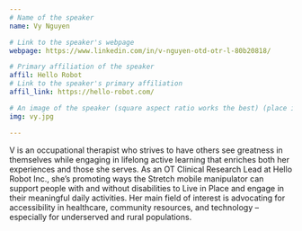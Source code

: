 ```yaml
---
# Name of the speaker
name: Vy Nguyen

# Link to the speaker's webpage
webpage: https://www.linkedin.com/in/v-nguyen-otd-otr-l-80b20818/

# Primary affiliation of the speaker
affil: Hello Robot
# Link to the speaker's primary affiliation
affil_link: https://hello-robot.com/

# An image of the speaker (square aspect ratio works the best) (place in the `assets/img/speakers` directory)
img: vy.jpg

---
```


<!-- Whatever you write below will show up as the speaker's bio -->

V is an occupational therapist who strives to have others see greatness in themselves while engaging in lifelong active learning that enriches both her experiences and those she serves. As an OT Clinical Research Lead at Hello Robot Inc., she’s promoting ways the Stretch mobile manipulator can support people with and without disabilities to Live in Place and engage in their meaningful daily activities. Her main field of interest is advocating for accessibility in healthcare, community resources, and technology – especially for underserved and rural populations.
